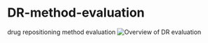 # DR-method-evaluation
drug repositioning method evaluation
![Overview of DR evaluation](figuress/overview_v16.png )
